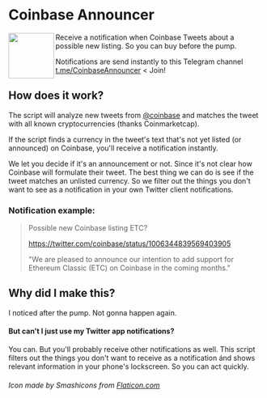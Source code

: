 # Coinbase Announcer
<img src="https://github.com/jvandenaardweg/coinbase-announcer/blob/master/logo.png?raw=true" width="90" align="left" />

Receive a notification when Coinbase Tweets about a possible new listing. So you can buy before the pump.

Notifications are send instantly to this Telegram channel [t.me/CoinbaseAnnouncer](https://t.me/CoinbaseAnnouncer) < Join!

## How does it work?
The script will analyze new tweets from [@coinbase](https://twitter.com/coinbase/coinbase) and matches the tweet with all known cryptocurrencies (thanks Coinmarketcap).

If the script finds a currency in the tweet's text that's not yet listed (or announced) on Coinbase, you'll receive a notification instantly.

We let you decide if it's an announcement or not. Since it's not clear how Coinbase will formulate their tweet. The best thing we can do is see if the tweet matches an unlisted currency. So we filter out the things you don't want to see as a notification in your own Twitter client notifications.

### Notification example:
> Possible new Coinbase listing ETC? 
> 
> https://twitter.com/coinbase/status/1006344839569403905 
> 
> "We are pleased to announce our intention to add support for Ethereum Classic (ETC) on Coinbase in the coming months."

## Why did I make this?
I noticed after the pump. Not gonna happen again.

#### But can't I just use my Twitter app notifications?
You can. But you'll probably receive other notifications as well. This script filters out the things you don't want to receive as a notification ánd shows relevant information in your phone's lockscreen. So you can act quickly.

###### Icon made by Smashicons from [Flaticon.com](https://www.flaticon.com)
